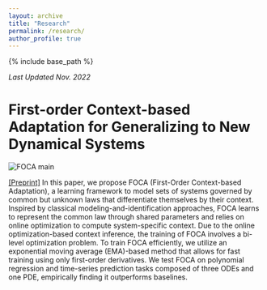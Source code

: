 ```yaml
---
layout: archive
title: "Research"
permalink: /research/
author_profile: true
---
```


{% include base_path %}

_Last Updated Nov. 2022_

# First-order Context-based Adaptation for Generalizing to New Dynamical Systems

[//]: # (![FOCA main]&#40;../images/research/FOCA.png&#41;)
![FOCA main](/images/research/FOCA.png)

[[Preprint]](https://arxiv.org/abs/2206.00694) In this paper, we propose FOCA (First-Order Context-based Adaptation), 
a learning framework to model sets of systems governed by common but unknown laws that differentiate themselves by their context. 
Inspired by classical modeling-and-identification approaches, FOCA  learns to represent the common law through shared 
parameters and relies on online optimization to compute system-specific context. 
Due to the online optimization-based context inference, 
the training of FOCA involves a bi-level optimization problem. 
To train FOCA efficiently, we utilize an exponential moving average (EMA)-based method that 
allows for fast training using only first-order derivatives. 
We test FOCA on polynomial regression and time-series prediction tasks composed of 
three ODEs and one PDE, empirically finding it outperforms baselines.

